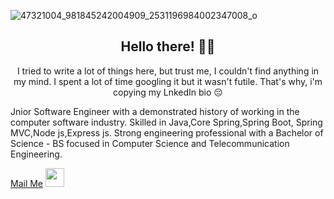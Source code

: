    ![47321004_981845242004909_2531196984002347008_o](https://user-images.githubusercontent.com/36560845/107155430-844a1c80-69a2-11eb-9552-20f5b1b111ca.jpg)
   
   <h2 align="center">Hello there! 👋🤓</h2>
   <p align="center">
      I tried to write a lot of things here, but trust me, I couldn't find anything in my mind. I spent a lot of time googling it but it wasn't futile. That's why, i'm copying my LnkedIn bio 😔 
   </p>
   
   <p>
      Jnior Software Engineer with a demonstrated history of working in the computer software industry. Skilled in Java,Core Spring,Spring Boot, Spring MVC,Node js,Express js. Strong engineering professional with a Bachelor of Science - BS focused in Computer Science and Telecommunication Engineering. 
   </p>
   
 [Mail Me](shuvorm87@gmail.com)
  <a href="https://www.linkedin.com/in/md-moshiur-rahman-84b208165/"><img height="30" src="https://github.com/stephenajulu/stephenajulu/blob/master/images/icons/linkedin-brands.svg">
